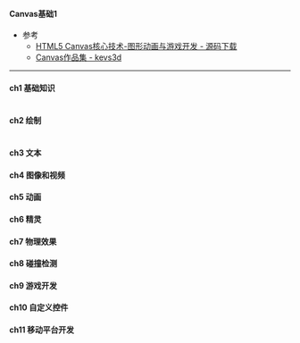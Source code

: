 #### **Canvas基础1**
* 参考
  + [HTML5 Canvas核心技术-图形动画与游戏开发 - 源码下载](https://github.com/corehtml5canvas/code)
  + [Canvas作品集 - kevs3d](http://www.kevs3d.co.uk/dev/phoria/index.html)

* * * * *

#### **ch1 基础知识**
~~~

~~~

#### **ch2 绘制**
~~~

~~~

#### **ch3 文本**
#### **ch4 图像和视频**
#### **ch5 动画**
#### **ch6 精灵**
#### **ch7 物理效果**
#### **ch8 碰撞检测**
#### **ch9 游戏开发**
#### **ch10 自定义控件**
#### **ch11 移动平台开发**